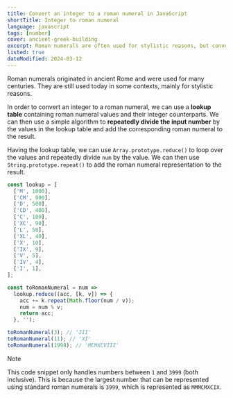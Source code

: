 ```yaml
---
title: Convert an integer to a roman numeral in JavaScript
shortTitle: Integer to roman numeral
language: javascript
tags: [number]
cover: ancient-greek-building
excerpt: Roman numerals are often used for stylistic reasons, but converting an integer to a roman numeral can be a bit tricky.
listed: true
dateModified: 2024-03-12
---
```


Roman numerals originated in ancient Rome and were used for many centuries. They are still used today in some contexts, mainly for stylistic reasons.

In order to convert an integer to a roman numeral, we can use a **lookup table** containing roman numeral values and their integer counterparts. We can then use a simple algorithm to **repeatedly divide the input number** by the values in the lookup table and add the corresponding roman numeral to the result.

Having the lookup table, we can use `Array.prototype.reduce()` to loop over the values and repeatedly divide `num` by the value. We can then use `String.prototype.repeat()` to add the roman numeral representation to the result.

```js
const lookup = [
  ['M', 1000],
  ['CM', 900],
  ['D', 500],
  ['CD', 400],
  ['C', 100],
  ['XC', 90],
  ['L', 50],
  ['XL', 40],
  ['X', 10],
  ['IX', 9],
  ['V', 5],
  ['IV', 4],
  ['I', 1],
];

const toRomanNumeral = num =>
  lookup.reduce((acc, [k, v]) => {
    acc += k.repeat(Math.floor(num / v));
    num = num % v;
    return acc;
  }, '');

toRomanNumeral(3); // 'III'
toRomanNumeral(11); // 'XI'
toRomanNumeral(1998); // 'MCMXCVIII'
```

> [!NOTE]
>
> This code snippet only handles numbers between `1` and `3999` (both inclusive). This is because the largest number that can be represented using standard roman numerals is `3999`, which is represented as `MMMCMXCIX`.
